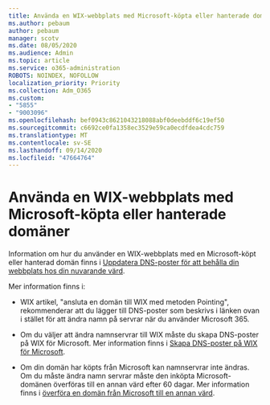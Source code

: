 ```yaml
---
title: Använda en WIX-webbplats med Microsoft-köpta eller hanterade domäner
ms.author: pebaum
author: pebaum
manager: scotv
ms.date: 08/05/2020
ms.audience: Admin
ms.topic: article
ms.service: o365-administration
ROBOTS: NOINDEX, NOFOLLOW
localization_priority: Priority
ms.collection: Adm_O365
ms.custom:
- "5855"
- "9003096"
ms.openlocfilehash: bef0943c8621043218088abf0deebddf6c19ef50
ms.sourcegitcommit: c6692ce0fa1358ec3529e59ca0ecdfdea4cdc759
ms.translationtype: MT
ms.contentlocale: sv-SE
ms.lasthandoff: 09/14/2020
ms.locfileid: "47664764"
---
```

# <a name="using-a-wix-website-with-microsoft-purchased-or-managed-domains"></a>Använda en WIX-webbplats med Microsoft-köpta eller hanterade domäner

Information om hur du använder en WIX-webbplats med en Microsoft-köpt eller hanterad domän finns i [Uppdatera DNS-poster för att behålla din webbplats hos din nuvarande värd](https://docs.microsoft.com/microsoft-365/admin/dns/update-dns-records-to-retain-current-hosting-provider).

Mer information finns i: 

- WIX artikel, "ansluta en domän till WIX med metoden Pointing", rekommenderar att du lägger till DNS-poster som beskrivs i länken ovan i stället för att ändra namn på servrar när du använder Microsoft 365.

- Om du väljer att ändra namnservrar till WIX måste du skapa DNS-poster på WIX för Microsoft. Mer information finns i [Skapa DNS-poster på WIX för Microsoft](https://docs.microsoft.com/microsoft-365/admin/dns/create-dns-records-at-wix).

- Om din domän har köpts från Microsoft kan namnservrar inte ändras. Om du måste ändra namn servrar måste den inköpta Microsoft-domänen överföras till en annan värd efter 60 dagar. Mer information finns i [överföra en domän från Microsoft till en annan värd](https://docs.microsoft.com/microsoft-365/admin/get-help-with-domains/transfer-a-domain-from-microsoft-to-another-host).
